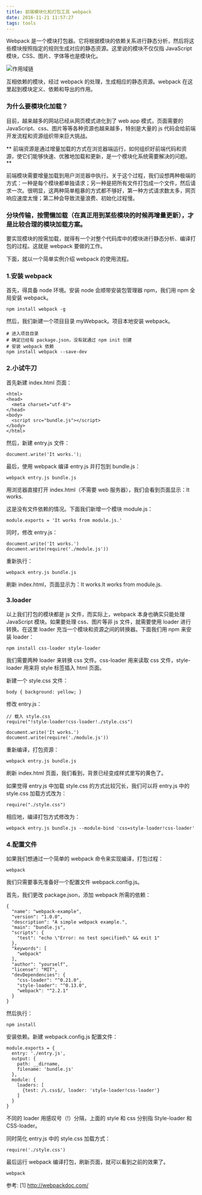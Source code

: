 ```yaml
---
title: 前端模块化和打包工具 webpack
date: 2016-11-21 11:57:27
tags: tools 
---
```


Webpack 是一个模块打包器。它将根据模块的依赖关系进行静态分析，然后将这些模块按照指定的规则生成对应的静态资源。这里说的模块不仅仅指 JavaScript 模块，CSS、图片、字体等也是模块化。

<!-- more -->

![作用域链](/css/images/webpack/webpack.png)

互相依赖的模块，经过 webpack 的处理，生成相应的静态资源。webpack 在这里起到模块定义、依赖和导出的作用。

### 为什么要模块化加载？

目前，越来越多的网站已经从网页模式进化到了 web app 模式，页面需要的 JavaScript、css、图片等等各种资源也越来越多，特别是大量的 js 代码会给前端开发流程和资源组织带来巨大挑战。

** 前端资源是通过增量加载的方式在浏览器端运行，如何组织好前端代码和资源，使它们能够快速、优雅地加载和更新，是一个模块化系统需要解决的问题。**

前端模块需要增量加载到用户浏览器中执行。关于这个过程，我们设想两种极端的方式：一种是每个模块都单独请求；另一种是把所有文件打包成一个文件，然后请求一次。很明显，这两种简单粗暴的方式都不够好，第一种方式请求数太多，网页响应速度太慢；第二种会导致流量浪费、初始化过程慢。

### 分块传输，按需懒加载（在真正用到某些模块的时候再增量更新），才是比较合理的模块加载方案。

要实现模块的按需加载，就得有一个对整个代码库中的模块进行静态分析、编译打包的过程。这就是 webpack 要做的工作。

下面，就以一个简单实例介绍 webpack 的使用流程。

### 1.安装 webpack

首先，得具备 node 环境。安装 node 会顺带安装包管理器 npm，我们用 npm 全局安装 webpack。

```
npm install webpack -g
```

然后，我们新建一个项目目录 myWebpack。项目本地安装 webpack。

```
# 进入项目目录
# 确定已经有 package.json，没有就通过 npm init 创建
# 安装 webpack 依赖
npm install webpack --save-dev
```

### 2.小试牛刀

首先新建 index.html 页面：

```
<html>
<head>
  <meta charset="utf-8">
</head>
<body>
  <script src="bundle.js"></script>
</body>
</html>
```

然后，新建 entry.js 文件：

```
document.write('It works.');
```

最后，使用 webpack 编译 entry.js 并打包到 bundle.js：

```
webpack entry.js bundle.js
```

用浏览器直接打开 index.html（不需要 web 服务器），我们会看到页面显示：It works.

这是没有文件依赖的情况。下面我们新增一个模块 module.js：

```
module.exports = 'It works from module.js.'
```

同时，修改 entry.js：

```
document.write('It works.')
document.write(require('./module.js'))
```

重新执行：

```
webpack entry.js bundle.js
```

刷新 index.html，页面显示为：It works.It works from module.js.


### 3.loader

以上我们打包的模块都是 js 文件，而实际上，webpack 本身也确实只能处理 JavaScript 模块。如果要处理 css、图片等非 js 文件，就需要使用 loader 进行转换。在这里 loader 充当一个模块和资源之间的转换器。下面我们用 npm 来安装 loader：

```
npm install css-loader style-loader
```

我们需要两种 loader 来转换 css 文件。css-loader 用来读取 css 文件，style-loader 用来将 style 标签插入 html 页面。

新建一个 style.css 文件：

```
body { background: yellow; }
```

修改 entry.js：

```
// 载入 style.css
require("!style-loader!css-loader!./style.css") 

document.write('It works.')
document.write(require('./module.js'))
```
重新编译，打包资源：

```
webpack entry.js bundle.js
```

刷新 index.html 页面，我们看到，背景已经变成样式里写的黄色了。

如果觉得 entry.js 中加载 style.css 的方式比较冗长，我们可以将 entry.js 中的 style.css 加载方式改为：

```
require("./style.css")
```

相应地，编译打包方式修改为：

```
webpack entry.js bundle.js --module-bind 'css=style-loader!css-loader'
```

### 4.配置文件

如果我们想通过一个简单的 webpack 命令来实现编译，打包过程：

```
webpack
```

我们只需要事先准备好一个配置文件 webpack.config.js。

首先，我们更改 package.json，添加 webpack 所需的依赖：

```
{
  "name": "webpack-example",
  "version": "1.0.0",
  "description": "A simple webpack example.",
  "main": "bundle.js",
  "scripts": {
    "test": "echo \"Error: no test specified\" && exit 1"
  },
  "keywords": [
    "webpack"
  ],
  "author": "yourself",
  "license": "MIT",
  "devDependencies": {
    "css-loader": "^0.21.0",
    "style-loader": "^0.13.0",
    "webpack": "^2.2.1"
  }
}
```

然后执行：

```
npm install
```

安装依赖。新建 webpack.config.js 配置文件：

```
module.exports = {
  entry: './entry.js',
  output: {
    path: __dirname,
    filename: 'bundle.js'
  },
  module: {
    loaders: [
      {test: /\.css$/, loader: 'style-loader!css-loader'}
    ]
  }
}
```
不同的 loader 用感叹号（!）分隔，上面的 style 和 css 分别指 Style-loader 和 CSS-loader。

同时简化 entry.js 中的 style.css 加载方式：

```
require('./style.css')
```

最后运行 webpack 编译打包，刷新页面，就可以看到之前的效果了。

```
webpack
```


参考:
[1] http://webpackdoc.com/
